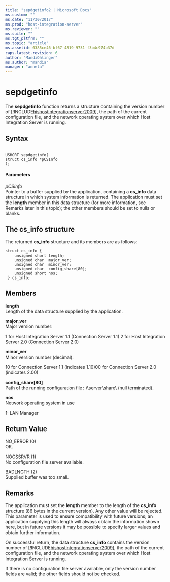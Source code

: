 ```yaml
---
title: "sepdgetinfo2 | Microsoft Docs"
ms.custom: ""
ms.date: "11/30/2017"
ms.prod: "host-integration-server"
ms.reviewer: ""
ms.suite: ""
ms.tgt_pltfrm: ""
ms.topic: "article"
ms.assetid: 0385ce46-bf67-4819-9731-f3b4c974b37d
caps.latest.revision: 6
author: "MandiOhlinger"
ms.author: "mandia"
manager: "anneta"
---
```

# sepdgetinfo
The **sepdgetinfo** function returns a structure containing the version number of [!INCLUDE[hishostintegrationserver2009](../includes/hishostintegrationserver2009-md.md)], the path of the current configuration file, and the network operating system over which Host Integration Server is running.  
  
## Syntax  
  
```  
  
USHORT sepdgetinfo(   
struct cs_info *pCSInfo   
);  
```  
  
#### Parameters  
 *pCSInfo*  
 Pointer to a buffer supplied by the application, containing a **cs_info** data structure in which system information is returned. The application must set the **length** member in this data structure (for more information, see Remarks later in this topic); the other members should be set to nulls or blanks.  
  
## The cs_info structure  
 The returned **cs_info** structure and its members are as follows:  
  
```  
struct cs_info {  
    unsigned short length;  
    unsigned char  major_ver;  
    unsigned char  minor_ver;  
    unsigned char  config_share[80];  
    unsigned short nos;  
 } cs_info;  
```  
  
## Members  
 **length**  
 Length of the data structure supplied by the application.  
  
 **major_ver**  
 Major version number:  
  
 1 for Host Integration Server 1.1 (Connection Server 1.1) 2 for Host Integration Server 2.0 (Connection Server 2.0)  
  
 **minor_ver**  
 Minor version number (decimal):  
  
 10 for Connection Server 1.1 (indicates 1.10)00 for Connection Server 2.0 (indicates 2.00)  
  
 **config_share[80]**  
 Path of the running configuration file`:` \\\server\share\ (null terminated).  
  
 **nos**  
 Network operating system in use  
  
 1: LAN Manager  
  
## Return Value  
 NO_ERROR (0)  
 OK.  
  
 NOCSSRVR (1)  
 No configuration file server available.  
  
 BADLNGTH (2)  
 Supplied buffer was too small.  
  
## Remarks  
 The application must set the **length** member to the length of the **cs_info** structure (86 bytes in the current version). Any other value will be rejected. This parameter is used to ensure compatibility with future versions; an application supplying this length will always obtain the information shown here, but in future versions it may be possible to specify larger values and obtain further information.  
  
 On successful return, the data structure **cs_info** contains the version number of [!INCLUDE[hishostintegrationserver2009](../includes/hishostintegrationserver2009-md.md)], the path of the current configuration file, and the network operating system over which Host Integration Server is running.  
  
 If there is no configuration file server available, only the version number fields are valid; the other fields should not be checked.
